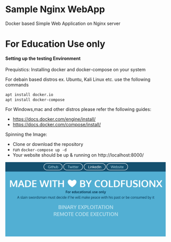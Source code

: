 # Sample Nginx WebApp

Docker based Simple Web Application on Nginx server

# For Education Use only

#### Setting up the testing Environment

Prequistics: Installing docker and docker-compose on your system

For debain based distros ex. Ubuntu, Kali Linux etc. use the following commands

```shell
apt install docker.io
apt install docker-compose
```

For Windows,mac and other distros please refer the following guides:

- https://docs.docker.com/engine/install/
- https://docs.docker.com/compose/install/

Spinning the Image:

- Clone or download the repository
- run `docker-compose up -d`
- Your website should be up & running on http://localhost:8000/

![homepage](home.png)

